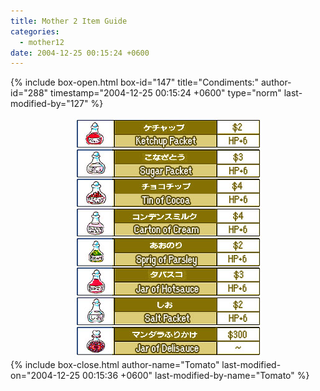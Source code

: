 ```yaml
---
title: Mother 2 Item Guide
categories:
  - mother12
date: 2004-12-25 00:15:24 +0600
---
```

{% include box-open.html box-id="147" title="Condiments:" author-id="288" timestamp="2004-12-25 00:15:24 +0600" type="norm" last-modified-by="127" %}
<center><img src="condiments.jpg" /></center>
{% include box-close.html author-name="Tomato" last-modified-on="2004-12-25 00:15:36 +0600" last-modified-by-name="Tomato" %}
